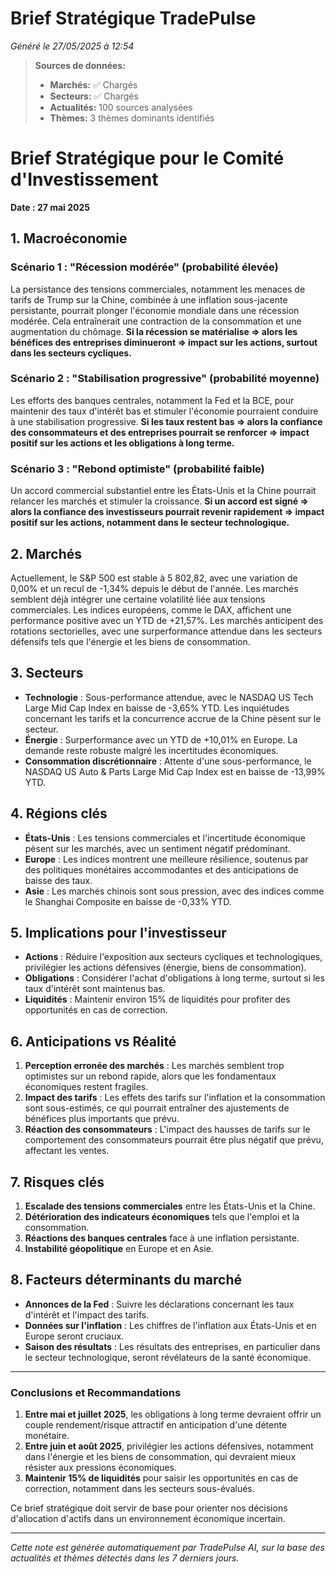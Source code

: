# Brief Stratégique TradePulse

*Généré le 27/05/2025 à 12:54*

> **Sources de données:**
> - **Marchés:** ✅ Chargés
> - **Secteurs:** ✅ Chargés
> - **Actualités:** 100 sources analysées
> - **Thèmes:** 3 thèmes dominants identifiés

# Brief Stratégique pour le Comité d'Investissement

**Date : 27 mai 2025**

## 1. Macroéconomie

### Scénario 1 : "Récession modérée" (probabilité élevée)
La persistance des tensions commerciales, notamment les menaces de tarifs de Trump sur la Chine, combinée à une inflation sous-jacente persistante, pourrait plonger l'économie mondiale dans une récession modérée. Cela entraînerait une contraction de la consommation et une augmentation du chômage. **Si la récession se matérialise ⇒ alors les bénéfices des entreprises diminueront ⇒ impact sur les actions, surtout dans les secteurs cycliques.**

### Scénario 2 : "Stabilisation progressive" (probabilité moyenne)
Les efforts des banques centrales, notamment la Fed et la BCE, pour maintenir des taux d'intérêt bas et stimuler l'économie pourraient conduire à une stabilisation progressive. **Si les taux restent bas ⇒ alors la confiance des consommateurs et des entreprises pourrait se renforcer ⇒ impact positif sur les actions et les obligations à long terme.**

### Scénario 3 : "Rebond optimiste" (probabilité faible)
Un accord commercial substantiel entre les États-Unis et la Chine pourrait relancer les marchés et stimuler la croissance. **Si un accord est signé ⇒ alors la confiance des investisseurs pourrait revenir rapidement ⇒ impact positif sur les actions, notamment dans le secteur technologique.**

## 2. Marchés

Actuellement, le S&P 500 est stable à 5 802,82, avec une variation de 0,00% et un recul de -1,34% depuis le début de l'année. Les marchés semblent déjà intégrer une certaine volatilité liée aux tensions commerciales. Les indices européens, comme le DAX, affichent une performance positive avec un YTD de +21,57%. Les marchés anticipent des rotations sectorielles, avec une surperformance attendue dans les secteurs défensifs tels que l'énergie et les biens de consommation.

## 3. Secteurs

- **Technologie** : Sous-performance attendue, avec le NASDAQ US Tech Large Mid Cap Index en baisse de -3,65% YTD. Les inquiétudes concernant les tarifs et la concurrence accrue de la Chine pèsent sur le secteur.
- **Énergie** : Surperformance avec un YTD de +10,01% en Europe. La demande reste robuste malgré les incertitudes économiques.
- **Consommation discrétionnaire** : Attente d'une sous-performance, le NASDAQ US Auto & Parts Large Mid Cap Index est en baisse de -13,99% YTD.

## 4. Régions clés

- **États-Unis** : Les tensions commerciales et l'incertitude économique pèsent sur les marchés, avec un sentiment négatif prédominant.
- **Europe** : Les indices montrent une meilleure résilience, soutenus par des politiques monétaires accommodantes et des anticipations de baisse des taux.
- **Asie** : Les marchés chinois sont sous pression, avec des indices comme le Shanghai Composite en baisse de -0,33% YTD.

## 5. Implications pour l'investisseur

- **Actions** : Réduire l'exposition aux secteurs cycliques et technologiques, privilégier les actions défensives (énergie, biens de consommation).
- **Obligations** : Considérer l'achat d'obligations à long terme, surtout si les taux d'intérêt sont maintenus bas.
- **Liquidités** : Maintenir environ 15% de liquidités pour profiter des opportunités en cas de correction.

## 6. Anticipations vs Réalité

1. **Perception erronée des marchés** : Les marchés semblent trop optimistes sur un rebond rapide, alors que les fondamentaux économiques restent fragiles.
2. **Impact des tarifs** : Les effets des tarifs sur l'inflation et la consommation sont sous-estimés, ce qui pourrait entraîner des ajustements de bénéfices plus importants que prévu.
3. **Réaction des consommateurs** : L'impact des hausses de tarifs sur le comportement des consommateurs pourrait être plus négatif que prévu, affectant les ventes.

## 7. Risques clés

1. **Escalade des tensions commerciales** entre les États-Unis et la Chine.
2. **Détérioration des indicateurs économiques** tels que l'emploi et la consommation.
3. **Réactions des banques centrales** face à une inflation persistante.
4. **Instabilité géopolitique** en Europe et en Asie.

## 8. Facteurs déterminants du marché

- **Annonces de la Fed** : Suivre les déclarations concernant les taux d'intérêt et l'impact des tarifs.
- **Données sur l'inflation** : Les chiffres de l'inflation aux États-Unis et en Europe seront cruciaux.
- **Saison des résultats** : Les résultats des entreprises, en particulier dans le secteur technologique, seront révélateurs de la santé économique.

---

### Conclusions et Recommandations

1. **Entre mai et juillet 2025**, les obligations à long terme devraient offrir un couple rendement/risque attractif en anticipation d'une détente monétaire.
2. **Entre juin et août 2025**, privilégier les actions défensives, notamment dans l'énergie et les biens de consommation, qui devraient mieux résister aux pressions économiques.
3. **Maintenir 15% de liquidités** pour saisir les opportunités en cas de correction, notamment dans les secteurs sous-évalués.

Ce brief stratégique doit servir de base pour orienter nos décisions d'allocation d'actifs dans un environnement économique incertain.

---

*Cette note est générée automatiquement par TradePulse AI, sur la base des actualités et thèmes détectés dans les 7 derniers jours.*
